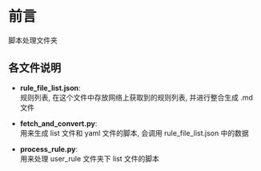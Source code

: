 # 前言
脚本处理文件夹

## 各文件说明
- **rule_file_list.json**:   
    规则列表, 在这个文件中存放网络上获取到的规则列表, 并进行整合生成 .md 文件

- **fetch_and_convert.py**:   
    用来生成 list 文件和 yaml 文件的脚本, 会调用 rule_file_list.json 中的数据

- **process_rule.py**:   
    用来处理 user_rule 文件夹下 list 文件的脚本

